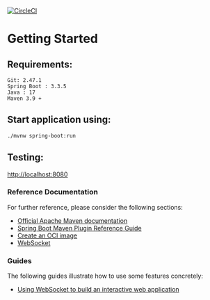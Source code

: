 [![CircleCI](https://circleci.com/gh/deepaksorthiya/spring-boot-3-websocket.svg?style=svg)](https://circleci.com/gh/deepaksorthiya/spring-boot-3-websocket)

# Getting Started

## Requirements:

```
Git: 2.47.1
Spring Boot : 3.3.5
Java : 17
Maven 3.9 +
```

## Start application using:

```bash
./mvnw spring-boot:run
```

## Testing:

[http://localhost:8080](http://localhost:8080)

### Reference Documentation

For further reference, please consider the following sections:

* [Official Apache Maven documentation](https://maven.apache.org/guides/index.html)
* [Spring Boot Maven Plugin Reference Guide](https://docs.spring.io/spring-boot/docs/3.2.3/maven-plugin/reference/html/)
* [Create an OCI image](https://docs.spring.io/spring-boot/docs/3.2.3/maven-plugin/reference/html/#build-image)
* [WebSocket](https://docs.spring.io/spring-boot/docs/3.2.3/reference/htmlsingle/index.html#messaging.websockets)

### Guides

The following guides illustrate how to use some features concretely:

* [Using WebSocket to build an interactive web application](https://spring.io/guides/gs/messaging-stomp-websocket/)

